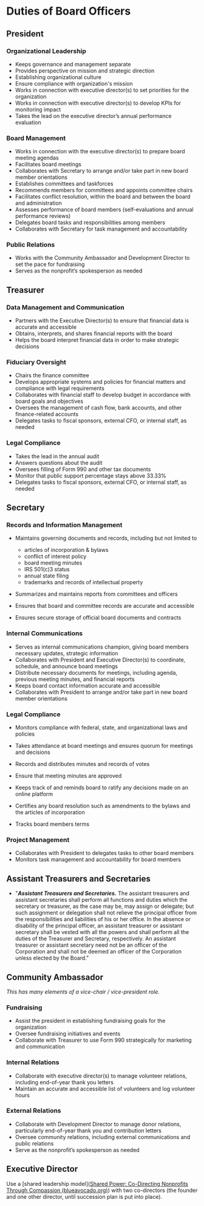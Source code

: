 # Duties of Board Officers

## President

### Organizational Leadership

* Keeps governance and management separate
* Provides perspective on mission and strategic direction
* Establishing organizational culture
* Ensure compliance with organization's mission
* Works in connection with executive director(s) to set priorities for the organization
* Works in connection with executive director(s) to develop KPIs for monitoring impact
* Takes the lead on the executive director’s annual performance evaluation

### Board Management

* Works in connection with the executive director(s) to prepare board meeting agendas
* Facilitates board meetings
* Collaborates with Secretary to arrange and/or take part in new board member orientations
* Establishes committees and taskforces
* Recommends members for committees and appoints committee chairs
* Facilitates conflict resolution, within the board and between the board and administration
* Assesses performance of board members (self-evaluations and annual performance reviews)
* Delegates board tasks and responsibilities among members
* Collaborates with Secretary for task management and accountability

### Public Relations

* Works with the Community Ambassador and Development Director to set the pace for fundraising
* Serves as the nonprofit’s spokesperson as needed

## Treasurer

### Data Management and Communication

* Partners with the Executive Director(s) to ensure that financial data is accurate and accessible
* Obtains, interprets, and shares financial reports with the board
* Helps the board interpret financial data in order to make strategic decisions

### Fiduciary Oversight

* Chairs the finance committee
* Develops appropriate systems and policies for financial matters and compliance with legal requirements
* Collaborates with financial staff to develop budget in accordance with board goals and objectives
* Oversees the management of cash flow, bank accounts, and other finance-related accounts
* Delegates tasks to fiscal sponsors, external CFO, or internal staff, as needed

### Legal Compliance

* Takes the lead in the annual audit
* Answers questions about the audit
* Oversees filling of Form 990 and other tax documents
* Monitor that public support percentage stays above 33.33%
* Delegates tasks to fiscal sponsors, external CFO, or internal staff, as needed

## Secretary

### Records and Information Management

* Maintains governing documents and records, including but not limited to
  * articles of incorporation & bylaws
  * conflict of interest policy
  * board meeting minutes
  * IRS 501(c)3 status
  * annual state filing
  * trademarks and records of intellectual property 

* Summarizes and maintains reports from committees and officers
* Ensures that board and committee records are accurate and accessible
* Ensures secure storage of official board documents and contracts

### Internal Communications

* Serves as internal communications champion, giving board members necessary updates, strategic information
* Collaborates with President and Executive Director(s) to coordinate, schedule, and announce board meetings
* Distribute necessary documents for meetings, including agenda, previous meeting minutes, and financial reports
* Keeps board contact information accurate and accessible
* Collaborates with President to arrange and/or take part in new board member orientations

### Legal Compliance

* Monitors compliance with federal, state, and organizational laws and policies
* Takes attendance at board meetings and ensures quorum for meetings and decisions
* Records and distributes minutes and records of votes
* Ensure that meeting minutes are approved

* Keeps track of and reminds board to ratify any decisions made on an online platform
* Certifies any board resolution such as amendments to the bylaws and the articles of incorporation
* Tracks board members terms

### Project Management

* Collaborates with President to delegates tasks to other board members
* Monitors task management and accountability for board members

## Assistant Treasurers and Secretaries

* "***Assistant Treasurers and Secretaries.*** The assistant treasurers and assistant secretaries shall perform all functions and duties which the secretary or treasurer, as the case may be, may assign or delegate; but such assignment or delegation shall not relieve the principal officer from the responsibilities and liabilities of his or her office. In the absence or disability of the principal officer, an assistant treasurer or assistant secretary shall be vested with all the powers and shall perform all the duties of the Treasurer and Secretary, respectively. An assistant treasurer or assistant secretary need not be an officer of the Corporation and shall not be deemed an officer of the Corporation unless elected by the Board."

## Community Ambassador

*This has many elements of a vice-chair / vice-president role.*

### Fundraising

* Assist the president in establishing fundraising goals for the organization
* Oversee fundraising initiatives and events
* Collaborate with Treasurer to use Form 990 strategically for marketing and communication

### Internal Relations

* Collaborate with executive director(s) to manage volunteer relations, including end-of-year thank you letters
* Maintain an accurate and accessible list of volunteers and log volunteer hours

### External Relations

* Collaborate with Development Director to manage donor relations, particularly end-of-year thank you and contribution letters
* Oversee community relations, including external communications and public relations
* Serve as the nonprofit’s spokesperson as needed

## Executive Director

Use a [shared leadership model]([Shared Power: Co-Directing Nonprofits Through Compassion (blueavocado.org)](https://blueavocado.org/leadership-and-management/the-power-of-shared-power-co-directing-nonprofits-through-compassion/)) with two co-directors (the founder and one other director, until succession plan is put into place).
